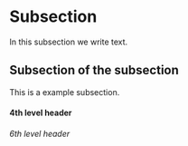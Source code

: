 Subsection
=============
In this subsection we write text.

Subsection of the subsection
---------------------------------

This is a example subsection.

#### 4th level header

###### 6th level header